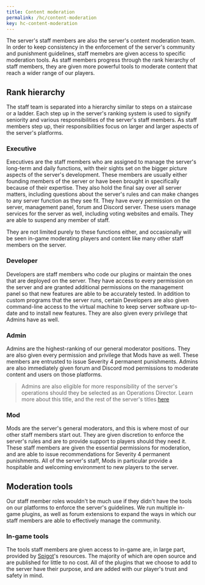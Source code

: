 ```yaml
---
title: Content moderation
permalink: /hc/content-moderation
key: hc-content-moderation
---
```


The server's staff members are also the server's content moderation team. In order to keep consistency in the enforcement of the server's community and punishment guidelines, staff memebrs are given access to specific moderation tools. As staff members progress through the rank hierarchy of staff members, they are given more powerful tools to moderate content that reach a wider range of our players.

## Rank hierarchy
The staff team is separated into a hierarchy similar to steps on a staircase or a ladder. Each step up in the server's ranking system is used to signify seniority and various responsibilities of the server's staff members. As staff members step up, their responsibilities focus on larger and larger aspects of the server's platforms.

### Executive
Executives are the staff members who are assigned to manage the server's long-term and daily functions, with their sights set on the bigger picture aspects of the server's development. These members are usually either founding members of the server or have been brought in specifically because of their expertise. They also hold the final say over all server matters, including questions about the server's rules and can make changes to any server function as they see fit. They have every permission on the server, management panel, forum and Discord server. These users manage services for the server as well, including voting websites and emails. They are able to suspend any member of staff.

They are not limited purely to these functions either, and occasionally will be seen in-game moderating players and content like many other staff members on the server.

### Developer
Developers are staff members who code our plugins or maintain the ones that are deployed on the server. They have access to every permission on the server and are granted additional permissions on the management panel so that new features are able to be accurately tested. In addition to custom programs that the server runs, certain Developers are also given command-line access to the virtual machine to keep server software up-to-date and to install new features. They are also given every privilege that Admins have as well.

### Admin
Admins are the highest-ranking of our general moderator positions. They are also given every permission and privilege that Mods have as well. These members are entrusted to issue <span class="severity-4">Severity 4</span> permanent punishments. Admins are also immediately given forum and Discord mod permissions to moderate content and users on those platforms.

> Admins are also eligible for more responsibility of the server's operations should they be selected as an Operations Director. Learn more about this title, and the rest of the server's titles [here](../hc/titles-and-honors#operations-director)

### Mod
Mods are the server's general moderators, and this is where most of our other staff members start out. They are given discretion to enforce the server's rules and are to provide support to players should they need it. These staff members are given the essential permissions for moderation, and are able to issue recommendations for <span class="severity-4">Severity 4</span> permanent punishments. All of the server's staff, Mods in particular provide a hospitable and welcoming environment to new players to the server.

## Moderation tools
Our staff member roles wouldn't be much use if they didn't have the tools on our platforms to enforce the server's guidelines. We run multiple in-game plugins, as well as forum extensions to expand the ways in which our staff members are able to effectively manage the community.

### In-game tools
The tools staff members are given access to in-game are, in large part, provided by [Spigot](https://www.spigotmc.org/)'s resources. The majority of which are open source and are published for little to no cost. All of the plugins that we choose to add to the server have their purpose, and are added with our player's trust and safety in mind.
